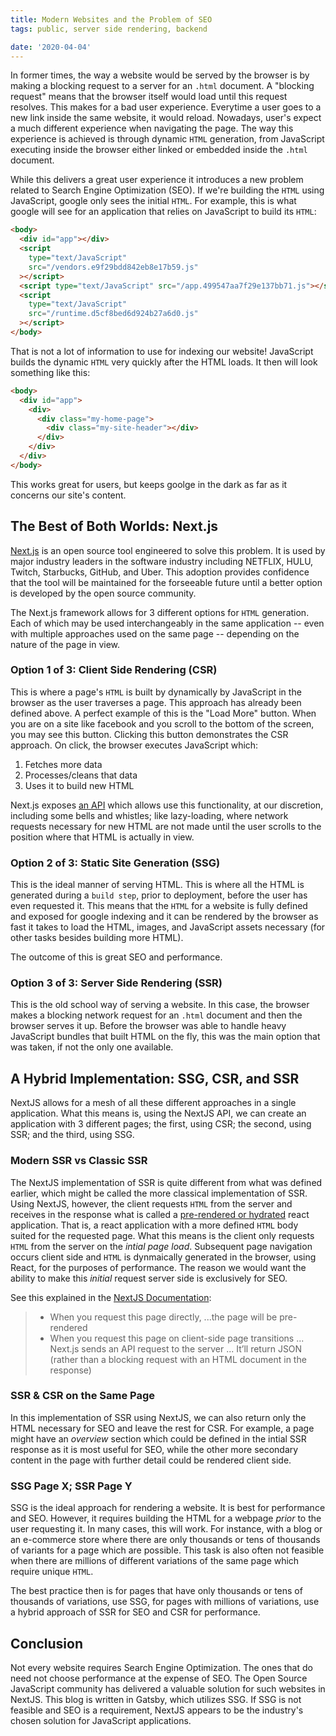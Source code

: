 ```yaml
---
title: Modern Websites and the Problem of SEO
tags: public, server side rendering, backend

date: '2020-04-04'
---
```


In former times, the way a website would be served by the browser is by making a blocking request to a server for an `.html` document. A "blocking request" means that the browser itself would load until this request resolves. This makes for a bad user experience. Everytime a user goes to a new link inside the same website, it would reload. Nowadays, user's expect a much different experience when navigating the page. The way this experience is achieved is through dynamic `HTML` generation, from JavaScript executing inside the browser either linked or embedded inside the `.html` document.

While this delivers a great user experience it introduces a new problem related to Search Engine Optimization (SEO). If we're building the `HTML` using JavaScript, google only sees the initial `HTML`. For example, this is what google will see for an application that relies on JavaScript to build its `HTML`:

```html
<body>
  <div id="app"></div>
  <script
    type="text/JavaScript"
    src="/vendors.e9f29bdd842eb8e17b59.js"
  ></script>
  <script type="text/JavaScript" src="/app.499547aa7f29e137bb71.js"></script>
  <script
    type="text/JavaScript"
    src="/runtime.d5cf8bed6d924b27a6d0.js"
  ></script>
</body>
```

That is not a lot of information to use for indexing our website! JavaScript builds the dynamic `HTML` very quickly after the HTML loads. It then will look something like this:

```html
<body>
  <div id="app">
    <div>
      <div class="my-home-page">
        <div class="my-site-header"></div>
      </div>
    </div>
  </div>
</body>
```

This works great for users, but keeps goolge in the dark as far as it concerns our site's content.

## The Best of Both Worlds: Next.js

[Next.js](https://github.com/zeit/next.js) is an open source tool engineered to solve this problem. It is used by major industry leaders in the software industry including NETFLIX, HULU, Twitch, Starbucks, GitHub, and Uber. This adoption provides confidence that the tool will be maintained for the forseeable future until a better option is developed by the open source community.

The Next.js framework allows for 3 different options for `HTML` generation. Each of which may be used interchangeably in the same application -- even with multiple approaches used on the same page -- depending on the nature of the page in view.

### Option 1 of 3: Client Side Rendering (CSR)

This is where a page's `HTML` is built by dynamically by JavaScript in the browser as the user traverses a page. This approach has already been defined above. A perfect example of this is the "Load More" button. When you are on a site like facebook and you scroll to the bottom of the screen, you may see this button. Clicking this button demonstrates the CSR approach. On click, the browser executes JavaScript which:

1. Fetches more data
2. Processes/cleans that data
3. Uses it to build new HTML

Next.js exposes [an API](https://swr.now.sh/) which allows use this functionality, at our discretion, including some bells and whistles; like lazy-loading, where network requests necessary for new HTML are not made until the user scrolls to the position where that HTML is actually in view.

### Option 2 of 3: Static Site Generation (SSG)

This is the ideal manner of serving HTML. This is where all the HTML is generated during a `build step`, prior to deployment, before the user has even requested it. This means that the `HTML` for a website is fully defined and exposed for google indexing and it can be rendered by the browser as fast it takes to load the HTML, images, and JavaScript assets necessary (for other tasks besides building more HTML).

The outcome of this is great SEO and performance.

### Option 3 of 3: Server Side Rendering (SSR)

This is the old school way of serving a website. In this case, the browser makes a blocking network request for an `.html` document and then the browser serves it up. Before the browser was able to handle heavy JavaScript bundles that built HTML on the fly, this was the main option that was taken, if not the only one available.

## A Hybrid Implementation: SSG, CSR, and SSR

NextJS allows for a mesh of all these different approaches in a single application. What this means is, using the NextJS API, we can create an application with 3 different pages; the first, using CSR; the second, using SSR; and the third, using SSG.

### Modern SSR vs Classic SSR

The NextJS implementation of SSR is quite different from what was defined earlier, which might be called the more classical implementation of SSR. Using NextJS, however, the client requests `HTML` from the server and receives in the response what is called a [pre-rendered or hydrated](https://nextjs.org/docs/basic-features/pages#pre-rendering) react application. That is, a react application with a more defined `HTML` body suited for the requested page. What this means is the client only requests `HTML` from the server on the _intial page load_. Subsequent page navigation occurs client side and `HTML` is dynmaically generated in the browser, using React, for the purposes of performance. The reason we would want the ability to make this _initial_ request server side is exclusively for SEO.

See this explained in the [NextJS Documentation](https://nextjs.org/docs/basic-features/data-fetching#typescript-use-getserversideprops):

> - When you request this page directly, ...the page will be pre-rendered
> - When you request this page on client-side page transitions ... Next.js sends an API request to the server ... It’ll return JSON (rather than a blocking request with an HTML document in the response)

### SSR & CSR on the Same Page

In this implementation of SSR using NextJS, we can also return only the HTML necessary for SEO and leave the rest for CSR. For example, a page might have an _overview_ section which could be defined in the intial SSR response as it is most useful for SEO, while the other more secondary content in the page with further detail could be rendered client side.

### SSG Page X; SSR Page Y

SSG is the ideal approach for rendering a website. It is best for performance and SEO. However, it requires building the HTML for a webpage _prior_ to the user requesting it. In many cases, this will work. For instance, with a blog or an e-commerce store where there are only thousands or tens of thousands of variants for a page which are possible. This task is also often not feasible when there are millions of different variations of the same page which require unique `HTML`.

The best practice then is for pages that have only thousands or tens of thousands of variations, use SSG, for pages with millions of variations, use a hybrid approach of SSR for SEO and CSR for performance.

## Conclusion

Not every website requires Search Engine Optimization. The ones that do need not choose performance at the expense of SEO. The Open Source JavaScript community has delivered a valuable solution for such websites in NextJS. This blog is written in Gatsby, which utilizes SSG. If SSG is not feasible and SEO is a requirement, NextJS appears to be the industry's chosen solution for JavaScript applications.
